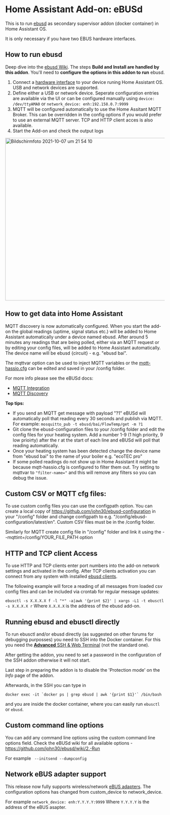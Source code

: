 # Home Assistant Add-on: eBUSd

This is to run [ebusd](http://ebusd.eu) as secondary supervisor addon (docker container) in Home Assistant OS.

It is only necessary if you have two EBUS hardware interfaces.

## How to run ebusd

Deep dive into the [ebusd Wiki](https://github.com/john30/ebusd/wiki).
The steps **Build and Install are handled by this addon**. You'll need to **configure the options in this addon to run** ebusd.

1. Connect a [hardware interface](https://github.com/john30/ebusd/wiki/6.-Hardware) to your device runing Home Assistant OS. USB and network devices are supported.
2. Define either a USB or network device.  Seperate configuration entries are available via the UI or can be configured manually using ```device: /dev/ttyAMA0``` or ```network_device: enh:192.158.0.7:9999```
3. MQTT will be configured automatically to use the Home Assitant MQTT Broker.  This can be overridden in the config options if you would prefer to use an external MQTT server.  TCP and HTTP client acces is also available.
4. Start the Add-on and check the output logs
  <img width="512" alt="Bildschirmfoto 2021-10-07 um 21 54 10" src="https://user-images.githubusercontent.com/1786188/136459050-16ab7c10-0fe0-40ff-b20d-b6eb1730630d.png">


## How to get data into Home Assistant

MQTT discovery is now automatically configured.  When you start the add-on the global readings (uptime, signal status etc.) will be added to Home Assistant automatically under a device named ebusd.  After around 5 minutes any readings that are being polled, either via an MQTT request or by editing your config files, will be added to Home Assistant automatically.  The device name will be ebusd {circuit} - e.g. "ebusd bai".

The mqttvar option can be used to inject MQTT variables or the [mqtt-hassio.cfg](https://github.com/john30/ebusd/blob/master/contrib/etc/ebusd/mqtt-hassio.cfg) can be edited and saved in your /config folder.

For more info please see the eBUSd docs:
 - [MQTT Integration](https://github.com/john30/ebusd/wiki/MQTT-integration)
 - [MQTT Discovery](https://github.com/john30/ebusd/discussions/518)

**Top tips:** 

- If you send an MQTT get message with payload "?1" eBUSd will automatically poll that reading every 30 seconds and publish via MQTT. For example: ```mosquitto_pub -t ebusd/bai/FlowTemp/get -m ?1```
- Git clone the ebusd-configuration files to your /config folder and edit the config files for your heating system.  Add a number 1-9 (1 high priority, 9 low prioirty) after the r at the start of each line and eBUSd will poll that reading automatically.
- Once your heating system has been detected change the device name from "ebusd bai" to the name of your boiler e.g. "ecoTEC pro"
- If some polled readings do not show up in Home Assistant it might be because mqtt-hassio.cfg is configured to filter them out.  Try setting to mqttvar to ```"filter-name="``` and this will remove any filters so you can debug the issue.

## Custom CSV or MQTT cfg files:

To use custom config files you can use the configpath option. You can create a local copy of https://github.com/john30/ebusd-configuration in your "/config" folder and change configpath to e.g. "/config/ebusd-configuration/latest/en".  Custom CSV files must be in the /config folder.

Similarly for MQTT create config file in "/config" folder and link it using the --mqttint=/config/YOUR_FILE_PATH option

## HTTP and TCP client Access

To use HTTP and TCP clients enter port numbers into the add-on network settings and activated in the config.
After TCP clients activation you can connect from any system with installed [ebusd clients](https://github.com/john30/ebusd/wiki/3.-Clients-and-commands).

The following example will force a reading of all messages from loaded csv config files and can be included via crontab for regular message updates:

```ebusctl -s X.X.X.X f -l "*" -a|awk '{print $2}' | xargs -L1 -t ebusctl -s X.X.X.X r```
Where ```X.X.X.X``` is the address of the ebusd add-on.

## Running ebusd and ebusctl directly

To run ebusctl and/or ebusd directly (as suggested on other forums for debugging purposses) you need to SSH into the Docker container. For this you need the [**Advanced** SSH & Web Terminal](https://github.com/hassio-addons/addon-ssh) (not the standard one). 

After getting the addon, you need to set a password in the configuration of the SSH addon otherwise it will not start.

Last step in preparing the addon is to disable the 'Protection mode' on the *Info* page of the addon.

Afterwards, in the SSH you can type in

```docker exec -it `docker ps | grep ebusd | awk '{print $1}'` /bin/bash```

and you are inside the docker container, where you can easily run `ebusctl` or `ebusd`.

## Custom command line options

You can add any command line options using the custom command line options field.  Check the eBUSd wiki for all available options - https://github.com/john30/ebusd/wiki/2.-Run

For example ``` --initsend --dumpconfig```

## Network eBUS adapter support

This release now fully supports wireless/network [eBUS adapters](https://adapter.ebusd.eu/index.en.html). The configuration options has changed from custom_device to network_device.

For example ```network_device: enh:Y.Y.Y.Y:9999```
Where ```Y.Y.Y.Y``` is the address of the eBUS asapter.

